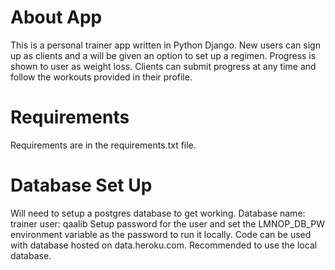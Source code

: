 # About App
This is a personal trainer app written in Python Django. New users can sign up as clients and a will be given an option to set up a regimen.
Progress is shown to user as weight loss.
Clients can submit progress at any time and follow the workouts provided in their profile.


# Requirements
Requirements are in the requirements.txt file. 

# Database Set Up 
Will need to setup a postgres database to get working.
Database name: trainer
user: qaalib
Setup password for the user and set the LMNOP_DB_PW environment variable as the password to run it locally.
Code can be used with database hosted on data.heroku.com.
Recommended to use the local database.
